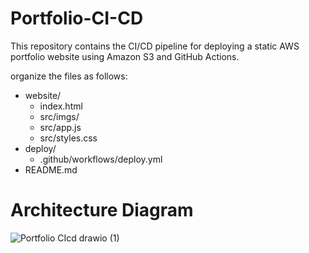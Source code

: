 # Portfolio-CI-CD
This repository contains the CI/CD pipeline for deploying a static AWS portfolio website using Amazon S3 and GitHub Actions.

organize the files as follows:

- website/
  - index.html
  - src/imgs/
  - src/app.js
  - src/styles.css
- deploy/
  - .github/workflows/deploy.yml
- README.md

# Architecture Diagram

![Portfolio CIcd drawio (1)](https://github.com/user-attachments/assets/18cd6440-8430-4749-987d-1a47bffb4ac3)
